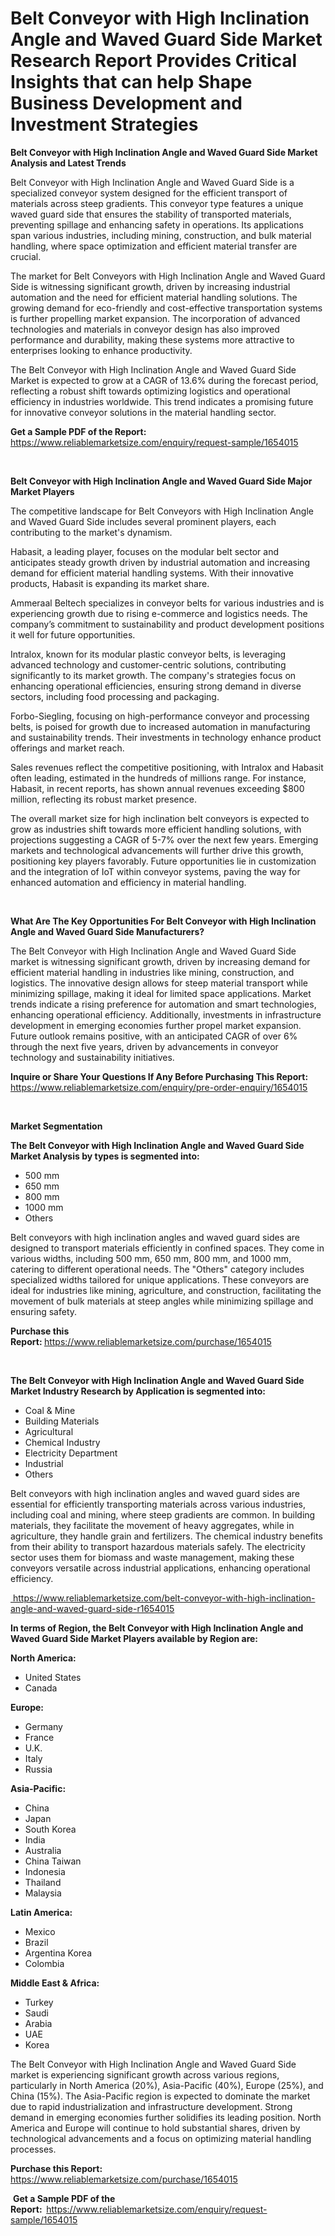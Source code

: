 <p><h1>Belt Conveyor with High Inclination Angle and Waved Guard Side Market Research Report Provides Critical Insights that can help Shape Business Development and Investment Strategies</h1></p><p><strong>Belt Conveyor with High Inclination Angle and Waved Guard Side Market Analysis and Latest Trends</strong></p>
<p><p>Belt Conveyor with High Inclination Angle and Waved Guard Side is a specialized conveyor system designed for the efficient transport of materials across steep gradients. This conveyor type features a unique waved guard side that ensures the stability of transported materials, preventing spillage and enhancing safety in operations. Its applications span various industries, including mining, construction, and bulk material handling, where space optimization and efficient material transfer are crucial.</p><p>The market for Belt Conveyors with High Inclination Angle and Waved Guard Side is witnessing significant growth, driven by increasing industrial automation and the need for efficient material handling solutions. The growing demand for eco-friendly and cost-effective transportation systems is further propelling market expansion. The incorporation of advanced technologies and materials in conveyor design has also improved performance and durability, making these systems more attractive to enterprises looking to enhance productivity.</p><p>The Belt Conveyor with High Inclination Angle and Waved Guard Side Market is expected to grow at a CAGR of 13.6% during the forecast period, reflecting a robust shift towards optimizing logistics and operational efficiency in industries worldwide. This trend indicates a promising future for innovative conveyor solutions in the material handling sector.</p></p>
<p><strong>Get a Sample PDF of the Report:&nbsp;</strong> <a href="https://www.reliablemarketsize.com/enquiry/request-sample/1654015?utm_campaign=2480&utm_medium=2&utm_source=Github&utm_content=ia&utm_term=18042025&utm_id=belt-conveyor-with-high-inclination-angle-and-waved-guard-side">https://www.reliablemarketsize.com/enquiry/request-sample/1654015</a></p>
<p>&nbsp;</p>
<p><strong>Belt Conveyor with High Inclination Angle and Waved Guard Side Major Market Players</strong></p>
<p><p>The competitive landscape for Belt Conveyors with High Inclination Angle and Waved Guard Side includes several prominent players, each contributing to the market's dynamism.</p><p>Habasit, a leading player, focuses on the modular belt sector and anticipates steady growth driven by industrial automation and increasing demand for efficient material handling systems. With their innovative products, Habasit is expanding its market share.</p><p>Ammeraal Beltech specializes in conveyor belts for various industries and is experiencing growth due to rising e-commerce and logistics needs. The company’s commitment to sustainability and product development positions it well for future opportunities.</p><p>Intralox, known for its modular plastic conveyor belts, is leveraging advanced technology and customer-centric solutions, contributing significantly to its market growth. The company's strategies focus on enhancing operational efficiencies, ensuring strong demand in diverse sectors, including food processing and packaging.</p><p>Forbo-Siegling, focusing on high-performance conveyor and processing belts, is poised for growth due to increased automation in manufacturing and sustainability trends. Their investments in technology enhance product offerings and market reach.</p><p>Sales revenues reflect the competitive positioning, with Intralox and Habasit often leading, estimated in the hundreds of millions range. For instance, Habasit, in recent reports, has shown annual revenues exceeding $800 million, reflecting its robust market presence.</p><p>The overall market size for high inclination belt conveyors is expected to grow as industries shift towards more efficient handling solutions, with projections suggesting a CAGR of 5-7% over the next few years. Emerging markets and technological advancements will further drive this growth, positioning key players favorably. Future opportunities lie in customization and the integration of IoT within conveyor systems, paving the way for enhanced automation and efficiency in material handling.</p></p>
<p>&nbsp;</p>
<p><strong>What Are The Key Opportunities For Belt Conveyor with High Inclination Angle and Waved Guard Side Manufacturers?</strong></p>
<p><p>The Belt Conveyor with High Inclination Angle and Waved Guard Side market is witnessing significant growth, driven by increasing demand for efficient material handling in industries like mining, construction, and logistics. The innovative design allows for steep material transport while minimizing spillage, making it ideal for limited space applications. Market trends indicate a rising preference for automation and smart technologies, enhancing operational efficiency. Additionally, investments in infrastructure development in emerging economies further propel market expansion. Future outlook remains positive, with an anticipated CAGR of over 6% through the next five years, driven by advancements in conveyor technology and sustainability initiatives.</p></p>
<p><strong>Inquire or Share Your Questions If Any Before Purchasing This Report:</strong> <a href="https://www.reliablemarketsize.com/enquiry/pre-order-enquiry/1654015?utm_campaign=2480&utm_medium=2&utm_source=Github&utm_content=ia&utm_term=18042025&utm_id=belt-conveyor-with-high-inclination-angle-and-waved-guard-side">https://www.reliablemarketsize.com/enquiry/pre-order-enquiry/1654015</a></p>
<p>&nbsp;</p>
<p><strong>Market Segmentation</strong></p>
<p><strong>The Belt Conveyor with High Inclination Angle and Waved Guard Side Market Analysis by types is segmented into:</strong></p>
<p><ul><li>500 mm</li><li>650 mm</li><li>800 mm</li><li>1000 mm</li><li>Others</li></ul></p>
<p><p>Belt conveyors with high inclination angles and waved guard sides are designed to transport materials efficiently in confined spaces. They come in various widths, including 500 mm, 650 mm, 800 mm, and 1000 mm, catering to different operational needs. The "Others" category includes specialized widths tailored for unique applications. These conveyors are ideal for industries like mining, agriculture, and construction, facilitating the movement of bulk materials at steep angles while minimizing spillage and ensuring safety.</p></p>
<p><strong>Purchase this Report:&nbsp;</strong><a href="https://www.reliablemarketsize.com/purchase/1654015?utm_campaign=2480&utm_medium=2&utm_source=Github&utm_content=ia&utm_term=18042025&utm_id=belt-conveyor-with-high-inclination-angle-and-waved-guard-side">https://www.reliablemarketsize.com/purchase/1654015</a></p>
<p>&nbsp;</p>
<p><strong>The Belt Conveyor with High Inclination Angle and Waved Guard Side Market Industry Research by Application is segmented into:</strong></p>
<p><ul><li>Coal & Mine</li><li>Building Materials</li><li>Agricultural</li><li>Chemical Industry</li><li>Electricity Department</li><li>Industrial</li><li>Others</li></ul></p>
<p><p>Belt conveyors with high inclination angles and waved guard sides are essential for efficiently transporting materials across various industries, including coal and mining, where steep gradients are common. In building materials, they facilitate the movement of heavy aggregates, while in agriculture, they handle grain and fertilizers. The chemical industry benefits from their ability to transport hazardous materials safely. The electricity sector uses them for biomass and waste management, making these conveyors versatile across industrial applications, enhancing operational efficiency.</p></p>
<p><a href="https://www.reliablemarketsize.com/belt-conveyor-with-high-inclination-angle-and-waved-guard-side-r1654015?utm_campaign=2480&utm_medium=2&utm_source=Github&utm_content=ia&utm_term=18042025&utm_id=belt-conveyor-with-high-inclination-angle-and-waved-guard-side">&nbsp;https://www.reliablemarketsize.com/belt-conveyor-with-high-inclination-angle-and-waved-guard-side-r1654015</a></p>
<p><strong>In terms of Region, the Belt Conveyor with High Inclination Angle and Waved Guard Side Market Players available by Region are:</strong></p>
<p>
    <p> <strong> North America: </strong>
        <ul>
            <li>United States</li>
            <li>Canada</li>
        </ul>
        </p> 
    <p> <strong> Europe: </strong>
        <ul>
            <li>Germany</li>
            <li>France</li>
            <li>U.K.</li>
            <li>Italy</li>
            <li>Russia</li>
        </ul>
        </p> 
    <p> <strong> Asia-Pacific: </strong>
        <ul>
            <li>China</li>
            <li>Japan</li>
            <li>South Korea</li>
            <li>India</li>
            <li>Australia</li>
            <li>China Taiwan</li>
            <li>Indonesia</li>
            <li>Thailand</li>
            <li>Malaysia</li>
        </ul>
        </p> 
    <p> <strong> Latin America: </strong>
        <ul>
            <li>Mexico</li>
            <li>Brazil</li>
            <li>Argentina Korea</li>
            <li>Colombia</li>
        </ul>
        </p> 
    <p> <strong> Middle East & Africa: </strong>
        <ul>
            <li>Turkey</li>
            <li>Saudi</li>
            <li>Arabia</li>
            <li>UAE</li>
            <li>Korea</li>
        </ul>
    </p>
    </p>
<p><p>The Belt Conveyor with High Inclination Angle and Waved Guard Side market is experiencing significant growth across various regions, particularly in North America (20%), Asia-Pacific (40%), Europe (25%), and China (15%). The Asia-Pacific region is expected to dominate the market due to rapid industrialization and infrastructure development. Strong demand in emerging economies further solidifies its leading position. North America and Europe will continue to hold substantial shares, driven by technological advancements and a focus on optimizing material handling processes.</p></p>
<p><strong>Purchase this Report: </strong><a href="https://www.reliablemarketsize.com/purchase/1654015?utm_campaign=2480&utm_medium=2&utm_source=Github&utm_content=ia&utm_term=18042025&utm_id=belt-conveyor-with-high-inclination-angle-and-waved-guard-side">https://www.reliablemarketsize.com/purchase/1654015</a></p>
<p>&nbsp;<strong>Get a Sample PDF of the Report:&nbsp;&nbsp;</strong><a href="https://www.reliablemarketsize.com/enquiry/request-sample/1654015?utm_campaign=2480&utm_medium=2&utm_source=Github&utm_content=ia&utm_term=18042025&utm_id=belt-conveyor-with-high-inclination-angle-and-waved-guard-side">https://www.reliablemarketsize.com/enquiry/request-sample/1654015</a></p>
<p><strong></strong></p>
<p><p></p><p></p><p></p></p>